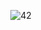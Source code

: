 <p align="center">
  <img src="https://cdn.discordapp.com/attachments/889061317321838627/1221873381927030876/42.jpg?ex=66142943&is=6601b443&hm=2e601dac18271a07b9a41eddad0f0a4962cd9d28843f31bc040f86029e3727da&" alt="42"/>
</p>